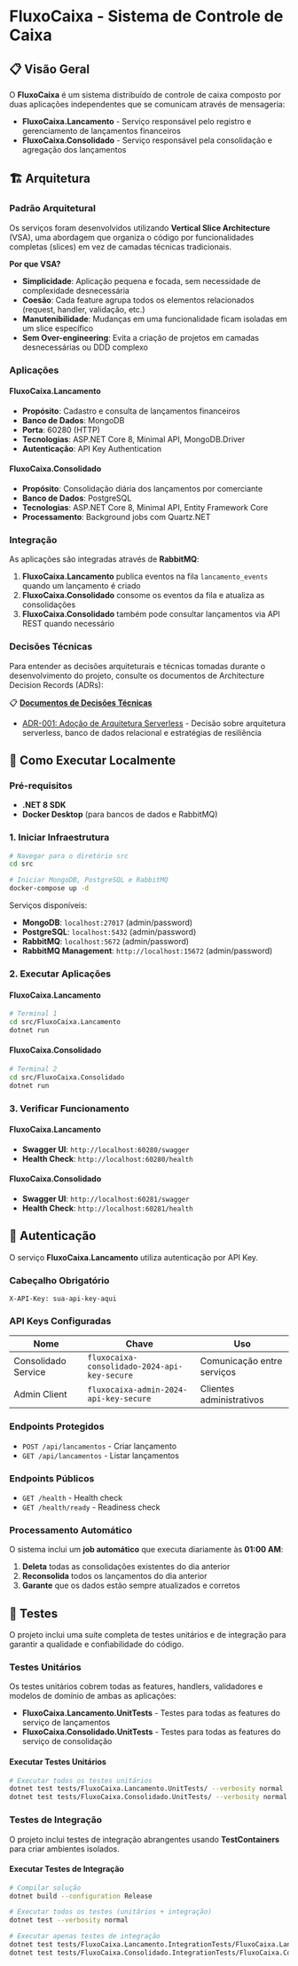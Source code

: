 # FluxoCaixa - Sistema de Controle de Caixa

## 📋 Visão Geral

O **FluxoCaixa** é um sistema distribuído de controle de caixa composto por duas aplicações independentes que se comunicam através de mensageria:

- **FluxoCaixa.Lancamento** - Serviço responsável pelo registro e gerenciamento de lançamentos financeiros
- **FluxoCaixa.Consolidado** - Serviço responsável pela consolidação e agregação dos lançamentos

## 🏗️ Arquitetura

### Padrão Arquitetural

Os serviços foram desenvolvidos utilizando **Vertical Slice Architecture** (VSA), uma abordagem que organiza o código por funcionalidades completas (slices) em vez de camadas técnicas tradicionais.

**Por que VSA?**

- **Simplicidade**: Aplicação pequena e focada, sem necessidade de complexidade desnecessária
- **Coesão**: Cada feature agrupa todos os elementos relacionados (request, handler, validação, etc.)
- **Manutenibilidade**: Mudanças em uma funcionalidade ficam isoladas em um slice específico
- **Sem Over-engineering**: Evita a criação de projetos em camadas desnecessárias ou DDD complexo

### Aplicações

#### FluxoCaixa.Lancamento

- **Propósito**: Cadastro e consulta de lançamentos financeiros
- **Banco de Dados**: MongoDB
- **Porta**: 60280 (HTTP)
- **Tecnologias**: ASP.NET Core 8, Minimal API, MongoDB.Driver
- **Autenticação**: API Key Authentication

#### FluxoCaixa.Consolidado

- **Propósito**: Consolidação diária dos lançamentos por comerciante
- **Banco de Dados**: PostgreSQL
- **Tecnologias**: ASP.NET Core 8, Minimal API, Entity Framework Core
- **Processamento**: Background jobs com Quartz.NET

### Integração

As aplicações são integradas através de **RabbitMQ**:

1. **FluxoCaixa.Lancamento** publica eventos na fila `lancamento_events` quando um lançamento é criado
2. **FluxoCaixa.Consolidado** consome os eventos da fila e atualiza as consolidações
3. **FluxoCaixa.Consolidado** também pode consultar lançamentos via API REST quando necessário

### Decisões Técnicas

Para entender as decisões arquiteturais e técnicas tomadas durante o desenvolvimento do projeto, consulte os documentos de Architecture Decision Records (ADRs):

📋 **[Documentos de Decisões Técnicas](docs/adrs/)**

- [ADR-001: Adoção de Arquitetura Serverless](docs/adrs/ADR-001.md) - Decisão sobre arquitetura serverless, banco de dados relacional e estratégias de resiliência

## 🚀 Como Executar Localmente

### Pré-requisitos

- **.NET 8 SDK**
- **Docker Desktop** (para bancos de dados e RabbitMQ)

### 1. Iniciar Infraestrutura

```bash
# Navegar para o diretório src
cd src

# Iniciar MongoDB, PostgreSQL e RabbitMQ
docker-compose up -d
```

Serviços disponíveis:

- **MongoDB**: `localhost:27017` (admin/password)
- **PostgreSQL**: `localhost:5432` (admin/password)
- **RabbitMQ**: `localhost:5672` (admin/password)
- **RabbitMQ Management**: `http://localhost:15672` (admin/password)

### 2. Executar Aplicações

#### FluxoCaixa.Lancamento

```bash
# Terminal 1
cd src/FluxoCaixa.Lancamento
dotnet run
```

#### FluxoCaixa.Consolidado

```bash
# Terminal 2
cd src/FluxoCaixa.Consolidado
dotnet run
```

### 3. Verificar Funcionamento

#### FluxoCaixa.Lancamento

- **Swagger UI**: `http://localhost:60280/swagger`
- **Health Check**: `http://localhost:60280/health`

#### FluxoCaixa.Consolidado

- **Swagger UI**: `http://localhost:60281/swagger`
- **Health Check**: `http://localhost:60281/health`

## 🔐 Autenticação

O serviço **FluxoCaixa.Lancamento** utiliza autenticação por API Key.

### Cabeçalho Obrigatório

```http
X-API-Key: sua-api-key-aqui
```

### API Keys Configuradas

| Nome                | Chave                                        | Uso                        |
| ------------------- | -------------------------------------------- | -------------------------- |
| Consolidado Service | `fluxocaixa-consolidado-2024-api-key-secure` | Comunicação entre serviços |
| Admin Client        | `fluxocaixa-admin-2024-api-key-secure`       | Clientes administrativos   |

### Endpoints Protegidos

- `POST /api/lancamentos` - Criar lançamento
- `GET /api/lancamentos` - Listar lançamentos

### Endpoints Públicos

- `GET /health` - Health check
- `GET /health/ready` - Readiness check

### Processamento Automático

O sistema inclui um **job automático** que executa diariamente às **01:00 AM**:

1. **Deleta** todas as consolidações existentes do dia anterior
2. **Reconsolida** todos os lançamentos do dia anterior
3. **Garante** que os dados estão sempre atualizados e corretos

## 🧪 Testes

O projeto inclui uma suíte completa de testes unitários e de integração para garantir a qualidade e confiabilidade do código.

### Testes Unitários

Os testes unitários cobrem todas as features, handlers, validadores e modelos de domínio de ambas as aplicações:

- **FluxoCaixa.Lancamento.UnitTests** - Testes para todas as features do serviço de lançamentos
- **FluxoCaixa.Consolidado.UnitTests** - Testes para todas as features do serviço de consolidação

#### Executar Testes Unitários

```bash
# Executar todos os testes unitários
dotnet test tests/FluxoCaixa.Lancamento.UnitTests/ --verbosity normal
dotnet test tests/FluxoCaixa.Consolidado.UnitTests/ --verbosity normal
```

### Testes de Integração

O projeto inclui testes de integração abrangentes usando **TestContainers** para criar ambientes isolados.

#### Executar Testes de Integração

```bash
# Compilar solução
dotnet build --configuration Release

# Executar todos os testes (unitários + integração)
dotnet test --verbosity normal

# Executar apenas testes de integração
dotnet test tests/FluxoCaixa.Lancamento.IntegrationTests/FluxoCaixa.Lancamento.IntegrationTests.csproj --verbosity normal
dotnet test tests/FluxoCaixa.Consolidado.IntegrationTests/FluxoCaixa.Consolidado.IntegrationTests.csproj --verbosity normal
```
